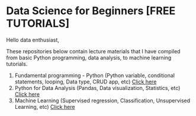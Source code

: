 # Data Science for Beginners [FREE TUTORIALS]

Hello data enthusiast,

These repositories below contain lecture materials that I have compiled from basic Python programming, data analysis, to machine learning tutorials.

1. Fundamental programming - Python (Python variable, conditional statements, looping, Data type, CRUD app, etc)
   [Click here](https://github.com/harishmuh/Python-simple-tutorials)
2. Python for Data Analysis (Pandas, Data visualization, Statistics, etc)
   [Click here](https://github.com/harishmuh/Python-for-Data-Science-Analysis)
3. Machine Learning (Supervised regression, Classification, Unsupervised Learning, etc)
   [Click here](https://github.com/harishmuh/machine_learning_practices)
